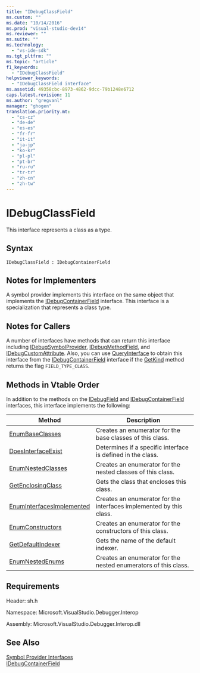 ```yaml
---
title: "IDebugClassField"
ms.custom: ""
ms.date: "10/14/2016"
ms.prod: "visual-studio-dev14"
ms.reviewer: ""
ms.suite: ""
ms.technology: 
  - "vs-ide-sdk"
ms.tgt_pltfrm: ""
ms.topic: "article"
f1_keywords: 
  - "IDebugClassField"
helpviewer_keywords: 
  - "IDebugClassField interface"
ms.assetid: 49358cbc-8973-4862-9dcc-79b1248e6712
caps.latest.revision: 11
ms.author: "gregvanl"
manager: "ghogen"
translation.priority.mt: 
  - "cs-cz"
  - "de-de"
  - "es-es"
  - "fr-fr"
  - "it-it"
  - "ja-jp"
  - "ko-kr"
  - "pl-pl"
  - "pt-br"
  - "ru-ru"
  - "tr-tr"
  - "zh-cn"
  - "zh-tw"
---
```

# IDebugClassField
This interface represents a class as a type.  
  
## Syntax  
  
```  
IDebugClassField : IDebugContainerField  
```  
  
## Notes for Implementers  
 A symbol provider implements this interface on the same object that implements the [IDebugContainerField](../extensibility/idebugcontainerfield.md) interface. This interface is a specialization that represents a class type.  
  
## Notes for Callers  
 A number of interfaces have methods that can return this interface including [IDebugSymbolProvider](../extensibility/idebugsymbolprovider.md), [IDebugMethodField](../extensibility/idebugmethodfield.md), and [IDebugCustomAttribute](../extensibility/idebugcustomattribute.md). Also, you can use [QueryInterface](../Topic/QueryInterface.md) to obtain this interface from the [IDebugContainerField](../extensibility/idebugcontainerfield.md) interface if the [GetKind](../extensibility/idebugfield--getkind.md) method returns the flag `FIELD_TYPE_CLASS`.  
  
## Methods in Vtable Order  
 In addition to the methods on the [IDebugField](../extensibility/idebugfield.md) and [IDebugContainerField](../extensibility/idebugcontainerfield.md) interfaces, this interface implements the following:  
  
|Method|Description|  
|------------|-----------------|  
|[EnumBaseClasses](../extensibility/idebugclassfield--enumbaseclasses.md)|Creates an enumerator for the base classes of this class.|  
|[DoesInterfaceExist](../extensibility/idebugclassfield--doesinterfaceexist.md)|Determines if a specific interface is defined in the class.|  
|[EnumNestedClasses](../extensibility/idebugclassfield--enumnestedclasses.md)|Creates an enumerator for the nested classes of this class.|  
|[GetEnclosingClass](../extensibility/idebugclassfield--getenclosingclass.md)|Gets the class that encloses this class.|  
|[EnumInterfacesImplemented](../extensibility/idebugclassfield--enuminterfacesimplemented.md)|Creates an enumerator for the interfaces implemented by this class.|  
|[EnumConstructors](../extensibility/idebugclassfield--enumconstructors.md)|Creates an enumerator for the constructors of this class.|  
|[GetDefaultIndexer](../extensibility/idebugclassfield--getdefaultindexer.md)|Gets the name of the default indexer.|  
|[EnumNestedEnums](../extensibility/idebugclassfield--enumnestedenums.md)|Creates an enumerator for the nested enumerators of this class.|  
  
## Requirements  
 Header: sh.h  
  
 Namespace: Microsoft.VisualStudio.Debugger.Interop  
  
 Assembly: Microsoft.VisualStudio.Debugger.Interop.dll  
  
## See Also  
 [Symbol Provider Interfaces](../extensibility/symbol-provider-interfaces.md)   
 [IDebugContainerField](../extensibility/idebugcontainerfield.md)